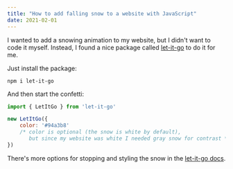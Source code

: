 ```yaml
---
title: "How to add falling snow to a website with JavaScript"
date: 2021-02-01
---
```

I wanted to add a snowing animation to my website, but I didn't want to code it myself. Instead, I found a nice package called [let-it-go](https://github.com/EastSun5566/let-it-go) to do it for me. 

Just install the package: 

```shell
npm i let-it-go
```

And then start the confetti: 

```javascript
import { LetItGo } from 'let-it-go'

new LetItGo({
    color: '#94a3b8'
    /* color is optional (the snow is white by default), 
       but since my website was white I needed gray snow for contrast */
})
```

There's more options for stopping and styling the snow in the [let-it-go docs](https://github.com/EastSun5566/let-it-go). 